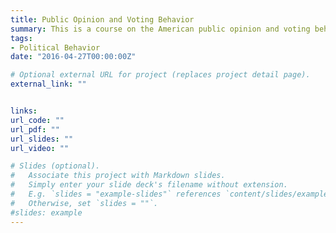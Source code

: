 ```yaml
---
title: Public Opinion and Voting Behavior
summary: This is a course on the American public opinion and voting behavior.
tags:
- Political Behavior
date: "2016-04-27T00:00:00Z"

# Optional external URL for project (replaces project detail page).
external_link: ""


links:
url_code: ""
url_pdf: ""
url_slides: ""
url_video: ""

# Slides (optional).
#   Associate this project with Markdown slides.
#   Simply enter your slide deck's filename without extension.
#   E.g. `slides = "example-slides"` references `content/slides/example-slides.md`.
#   Otherwise, set `slides = ""`.
#slides: example
---
```

